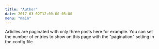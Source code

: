 ```yaml
---
title: "Author"
date: 2017-03-02T12:00:00-05:00
menu: "main"
---
```

Articles are paginated with only three posts here for example. You can set the number of entries to show on this page with the "pagination" setting in the config file.
